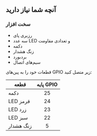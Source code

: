 ## آنچه شما نیاز دارید

### سخت افزار

- رزبری پای
- سه عدد LED و تعدادی مقاومت
- دکمه
- زنگ هشدار
- بردبورد
- سیم‌های اتصال

قطعات خود را به پین‌های ​​GPIO زیر متصل کنید:

| قطعه      | پایه GPIO |
| --------- |:---------:|
| دکمه      |    25     |
| LED قرمز  |    24     |
| LED زرد   |    23     |
| LED سبز   |    22     |
| زنگ هشدار |     5     |